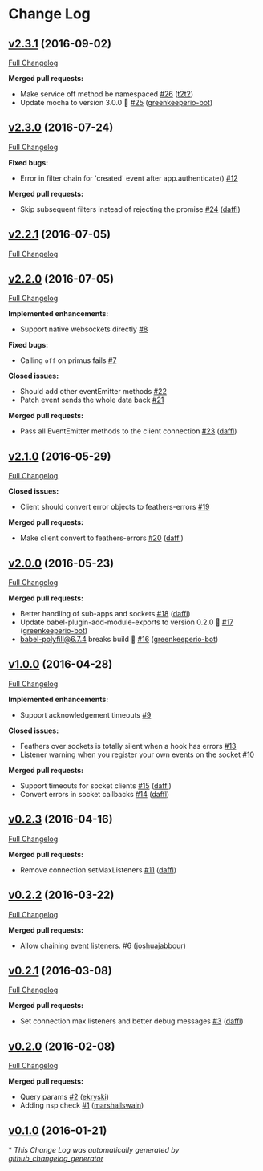 # Change Log

## [v2.3.1](https://github.com/feathersjs/feathers-socket-commons/tree/v2.3.1) (2016-09-02)
[Full Changelog](https://github.com/feathersjs/feathers-socket-commons/compare/v2.3.0...v2.3.1)

**Merged pull requests:**

- Make service off method be namespaced [\#26](https://github.com/feathersjs/feathers-socket-commons/pull/26) ([t2t2](https://github.com/t2t2))
- Update mocha to version 3.0.0 🚀 [\#25](https://github.com/feathersjs/feathers-socket-commons/pull/25) ([greenkeeperio-bot](https://github.com/greenkeeperio-bot))

## [v2.3.0](https://github.com/feathersjs/feathers-socket-commons/tree/v2.3.0) (2016-07-24)
[Full Changelog](https://github.com/feathersjs/feathers-socket-commons/compare/v2.2.1...v2.3.0)

**Fixed bugs:**

- Error in filter chain for 'created' event after app.authenticate\(\) [\#12](https://github.com/feathersjs/feathers-socket-commons/issues/12)

**Merged pull requests:**

- Skip subsequent filters instead of rejecting the promise [\#24](https://github.com/feathersjs/feathers-socket-commons/pull/24) ([daffl](https://github.com/daffl))

## [v2.2.1](https://github.com/feathersjs/feathers-socket-commons/tree/v2.2.1) (2016-07-05)
[Full Changelog](https://github.com/feathersjs/feathers-socket-commons/compare/v2.2.0...v2.2.1)

## [v2.2.0](https://github.com/feathersjs/feathers-socket-commons/tree/v2.2.0) (2016-07-05)
[Full Changelog](https://github.com/feathersjs/feathers-socket-commons/compare/v2.1.0...v2.2.0)

**Implemented enhancements:**

- Support native websockets directly [\#8](https://github.com/feathersjs/feathers-socket-commons/issues/8)

**Fixed bugs:**

- Calling `off` on primus fails [\#7](https://github.com/feathersjs/feathers-socket-commons/issues/7)

**Closed issues:**

- Should add other eventEmitter methods [\#22](https://github.com/feathersjs/feathers-socket-commons/issues/22)
- Patch event sends the whole data back [\#21](https://github.com/feathersjs/feathers-socket-commons/issues/21)

**Merged pull requests:**

- Pass all EventEmitter methods to the client connection [\#23](https://github.com/feathersjs/feathers-socket-commons/pull/23) ([daffl](https://github.com/daffl))

## [v2.1.0](https://github.com/feathersjs/feathers-socket-commons/tree/v2.1.0) (2016-05-29)
[Full Changelog](https://github.com/feathersjs/feathers-socket-commons/compare/v2.0.0...v2.1.0)

**Closed issues:**

- Client should convert error objects to feathers-errors [\#19](https://github.com/feathersjs/feathers-socket-commons/issues/19)

**Merged pull requests:**

- Make client convert to feathers-errors [\#20](https://github.com/feathersjs/feathers-socket-commons/pull/20) ([daffl](https://github.com/daffl))

## [v2.0.0](https://github.com/feathersjs/feathers-socket-commons/tree/v2.0.0) (2016-05-23)
[Full Changelog](https://github.com/feathersjs/feathers-socket-commons/compare/v1.0.0...v2.0.0)

**Merged pull requests:**

- Better handling of sub-apps and sockets [\#18](https://github.com/feathersjs/feathers-socket-commons/pull/18) ([daffl](https://github.com/daffl))
- Update babel-plugin-add-module-exports to version 0.2.0 🚀 [\#17](https://github.com/feathersjs/feathers-socket-commons/pull/17) ([greenkeeperio-bot](https://github.com/greenkeeperio-bot))
- babel-polyfill@6.7.4 breaks build 🚨 [\#16](https://github.com/feathersjs/feathers-socket-commons/pull/16) ([greenkeeperio-bot](https://github.com/greenkeeperio-bot))

## [v1.0.0](https://github.com/feathersjs/feathers-socket-commons/tree/v1.0.0) (2016-04-28)
[Full Changelog](https://github.com/feathersjs/feathers-socket-commons/compare/v0.2.3...v1.0.0)

**Implemented enhancements:**

- Support acknowledgement timeouts [\#9](https://github.com/feathersjs/feathers-socket-commons/issues/9)

**Closed issues:**

- Feathers over sockets is totally silent when a hook has errors [\#13](https://github.com/feathersjs/feathers-socket-commons/issues/13)
- Listener warning when you register your own events on the socket [\#10](https://github.com/feathersjs/feathers-socket-commons/issues/10)

**Merged pull requests:**

- Support timeouts for socket clients [\#15](https://github.com/feathersjs/feathers-socket-commons/pull/15) ([daffl](https://github.com/daffl))
- Convert errors in socket callbacks [\#14](https://github.com/feathersjs/feathers-socket-commons/pull/14) ([daffl](https://github.com/daffl))

## [v0.2.3](https://github.com/feathersjs/feathers-socket-commons/tree/v0.2.3) (2016-04-16)
[Full Changelog](https://github.com/feathersjs/feathers-socket-commons/compare/v0.2.2...v0.2.3)

**Merged pull requests:**

- Remove connection setMaxListeners [\#11](https://github.com/feathersjs/feathers-socket-commons/pull/11) ([daffl](https://github.com/daffl))

## [v0.2.2](https://github.com/feathersjs/feathers-socket-commons/tree/v0.2.2) (2016-03-22)
[Full Changelog](https://github.com/feathersjs/feathers-socket-commons/compare/v0.2.1...v0.2.2)

**Merged pull requests:**

- Allow chaining event listeners. [\#6](https://github.com/feathersjs/feathers-socket-commons/pull/6) ([joshuajabbour](https://github.com/joshuajabbour))

## [v0.2.1](https://github.com/feathersjs/feathers-socket-commons/tree/v0.2.1) (2016-03-08)
[Full Changelog](https://github.com/feathersjs/feathers-socket-commons/compare/v0.2.0...v0.2.1)

**Merged pull requests:**

- Set connection max listeners and better debug messages [\#3](https://github.com/feathersjs/feathers-socket-commons/pull/3) ([daffl](https://github.com/daffl))

## [v0.2.0](https://github.com/feathersjs/feathers-socket-commons/tree/v0.2.0) (2016-02-08)
[Full Changelog](https://github.com/feathersjs/feathers-socket-commons/compare/v0.1.0...v0.2.0)

**Merged pull requests:**

- Query params [\#2](https://github.com/feathersjs/feathers-socket-commons/pull/2) ([ekryski](https://github.com/ekryski))
- Adding nsp check [\#1](https://github.com/feathersjs/feathers-socket-commons/pull/1) ([marshallswain](https://github.com/marshallswain))

## [v0.1.0](https://github.com/feathersjs/feathers-socket-commons/tree/v0.1.0) (2016-01-21)


\* *This Change Log was automatically generated by [github_changelog_generator](https://github.com/skywinder/Github-Changelog-Generator)*